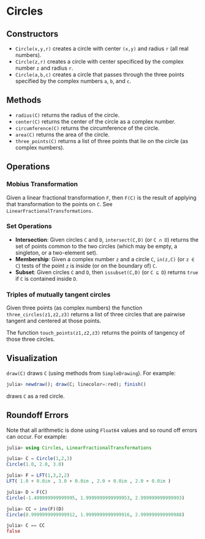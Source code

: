 # Circles

## Constructors

* `Circle(x,y,r)` creates a circle with center `(x,y)` and radius `r` (all real numbers).
* `Circle(z,r)` creates a circle with center specificed by the complex number `z` and radius `r`.
* `Circle(a,b,c)` creates a circle that passes through the three points specified by the complex numbers `a`, `b`, and `c`.

## Methods

* `radius(C)` returns the radius of the circle.
* `center(C)` returns the center of the circle as a complex number.
* `circumference(C)` returns the circumference of the circle.
* `area(C)` returns the area of the circle.
* `three_points(C)` returns a list of three points that lie on the circle (as complex numbers).

## Operations

### Mobius Transformation

Given a linear fractional transformation `F`, then `F(C)` is the result of applying that transformation to the points on `C`. See `LinearFractionalTransformations`.

### Set Operations


* **Intersection**: Given circles `C` and `D`, `intersect(C,D)` (or `C ∩ D`) returns the set of points common to the two circles (which may be empty, a singleton, or a two-element set).
* **Membership**: Given a complex number `z` and a circle `C`, `in(z,C)` (or `z ∈ C`) tests of the point `z` is inside (or on the boundary of) `C`.
* **Subset**: Given circles `C` and `D`, then `issubset(C,D)` (or `C ⊆ D`) returns `true` if `C` is contained inside `D`.


### Triples of mutually tangent circles

Given three points (as complex numbers) the function `three_circles(z1,z2,z3)` returns a list of 
three circles that are pairwise tangent and centered at those points.

The function `touch_points(z1,z2,z3)` returns the points of tangency of those three circles. 


## Visualization

`draw(C)` draws `C` (using methods from `SimpleDrawing`). For example:
```julia
julia> newdraw(); draw(C; linecolor=:red); finish()
```
draws `C` as a red circle.


## Roundoff Errors

Note that all arithmetic is done using `Float64` values and so round off errors can occur. For example:
```julia
julia> using Circles, LinearFractionalTransformations

julia> C = Circle(1,2,3)
Circle(1.0, 2.0, 3.0)

julia> F = LFT(1,3,2,2)
LFT( 1.0 + 0.0im , 3.0 + 0.0im , 2.0 + 0.0im , 2.0 + 0.0im )

julia> D = F(C)
Circle(-1.499999999999995, 1.9999999999999953, 2.999999999999993)

julia> CC = inv(F)(D)
Circle(0.9999999999999912, 1.9999999999999916, 2.999999999999988)

julia> C == CC
false
```